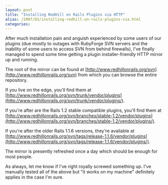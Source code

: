 ```yaml
---
layout: post
title: "Installing RedHill on Rails Plugins via HTTP"
alias: /2007/03/installing-redhill-on-rails-plugins-via.html
categories:
---
```

After much installation pain and anguish experienced by some users of our plugins (due mostly to outages with RubyForge SVN servers and the inability of some users to access SVN from behind firewalls), I've finally managed to spend some time getting a plugin installer-friendly HTTP mirror up and running.

The root of the mirror can be found at [http://www.redhillonrails.org/svn](http://www.redhillonrails.org/svn) from which you can browse the entire repository.

If you live on the edge, you'll find them at [http://www.redhillonrails.org/svn/trunk/vendor/plugins](http://www.redhillonrails.org/svn/trunk/vendor/plugins/).

If you're after are the Rails 1.2 stable compatible plugins, you'll find them at [http://www.redhillonrails.org/svn/branches/stable-1.2/vendor/plugins](http://www.redhillonrails.org/svn/branches/stable-1.2/vendor/plugins/).

If you're after the older Rails 1.1.6 versions, they're available at [http://www.redhillonrails.org/svn/tags/release-1.1.6/vendor/plugins](http://www.redhillonrails.org/svn/tags/release-1.1.6/vendor/plugins/).

The mirror is presently refreshed once a day which should be enough for most people.

As always, let me know if I've right royally screwed something up. I've manually tested all of the above but "it works on my machine" definitely applies in the case I'm sure.
